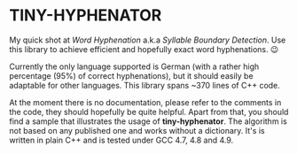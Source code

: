 # TINY-HYPHENATOR

My quick shot at *Word Hyphenation* a.k.a *Syllable Boundary Detection*. Use this library to achieve efficient and hopefully exact word hyphenations. :wink:

Currently the only language supported is German (with a rather high percentage (95%) of correct hyphenations), but it should easily be adaptable for other languages.
This library spans ~370 lines of C++ code.

At the moment there is no documentation, please refer to the comments in the code, they should hopefully be quite helpful.
Apart from that, you should find a sample that illustrates the usage of **tiny-hyphenator**.
The algorithm is not based on any published one and works without a dictionary.
It's is written in plain C++ and is tested under GCC 4.7, 4.8 and 4.9.
